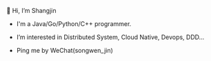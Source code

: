 👋 Hi, I’m Shangjin

* I'm a Java/Go/Python/C++ programmer.

* I’m interested in Distributed System, Cloud Native, Devops, DDD...

* Ping me by WeChat(songwen_jin)

<!---
shangjin92/shangjin92 is a ✨ special ✨ repository because its `README.md` (this file) appears on your GitHub profile.
You can click the Preview link to take a look at your changes.
--->
